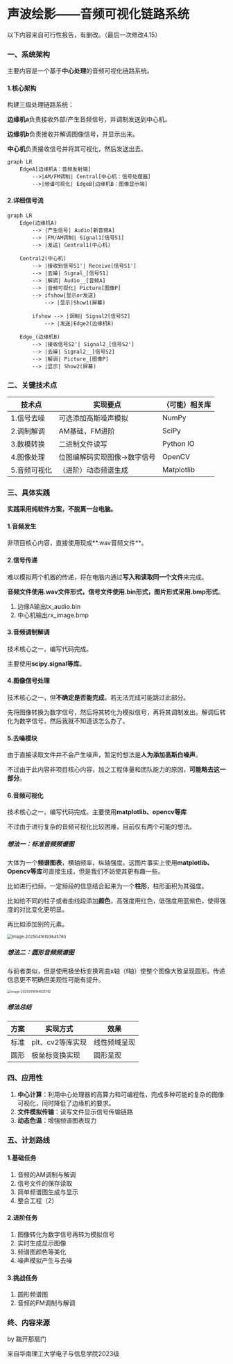 # 声波绘影——音频可视化链路系统
以下内容来自可行性报告，有删改。（最后一次修改4.15）

### 一、系统架构

主要内容是一个基于**中心处理**的音频可视化链路系统。

#### 1.核心架构

构建三级处理链路系统：

**边缘机a**负责接收外部/产生音频信号，并调制发送到中心机。

**边缘机b**负责接收并解调图像信号，并显示出来。

**中心机**负责接收信号并将其可视化，然后发送出去。

```mermaid
graph LR
    EdgeA[边缘机A：音频发射端]
        -->|AM/FM调制| Central[中心机：信号处理器]
        -->|频谱可视化| EdgeB[边缘机B：图像显示端]
```

#### 2.详细信号流

```mermaid
graph LR
	Edge(边缘机A)
		--> |产生信号| Audio[新音频A]
		--> |FM/AM调制| Signal1[信号S1]
		--> |发送| Central1(中心机)
	
	Central2(中心机)
        --> |接收到信号S1'| Receive[信号S1'] 
        --> |去噪| Signal_[信号S1]
        --> |解调| Audio__[音频A]
        --> |音频可视化| Picture[图像P]
        --> ifshow{显示or发送}
        	--> |显示|Show1(屏幕)
        
        ifshow --> |调制| Signal2[信号S2]
        	--> |发送|Edge2(边缘机B)
	
	Edge_(边缘机B)
		--> |接收信号S2'| Signal2_[信号S2']
		--> |去噪| Signal2__[信号S2]
		--> |解调| Picture_[图像P]
		--> |显示| Show2(屏幕)
```

### 二、关键技术点

| 技术点       | 实现要点                     | （可能）相关库 |
| ------------ | ---------------------------- | -------------- |
| 1.信号去噪   | 可选添加高斯噪声模拟         | NumPy          |
| 2.调制解调   | AM基础，FM进阶               | SciPy          |
| 3.数模转换   | 二进制文件读写               | Python IO      |
| 4.图像处理   | 位图编解码实现图像->数字信号 | OpenCV         |
| 5.音频可视化 | （进阶）动态频谱生成         | Matplotlib     |

### 三、具体实践

**实践采用纯软件方案，不脱离一台电脑。**

#### 1.音频发生

非项目核心内容，直接使用现成**.wav音频文件**。

#### 2.信号传递

难以模拟两个机器的传递，将在电脑内通过**写入和读取同一个文件**来完成。

**音频文件使用.wav文件形式，信号文件使用.bin形式，图片形式采用.bmp形式**。

1. 边缘A输出tx_audio.bin
2. 中心机输出rx_image.bmp

#### 3.音频调制解调

技术核心之一，编写代码完成。

主要使用**scipy.signal等库**。

#### 4.图像信号处理

技术核心之一，但**不确定是否能完成**，若无法完成可能跳过此部分。

先将图像转换为数字信号，然后将其转化为模拟信号，再将其调制发出。解调后转化为数字信号，然后我就不知道该怎么办了。

#### 5.去噪模块

由于直接读取文件并不会产生噪声，暂定的想法是**人为添加高斯白噪声**。

不过由于此内容非项目核心内容，加之工程体量和团队能力的原因，**可能略去这一部分**。

#### 6.音频可视化

技术核心之一，编写代码完成。主要使用**matplotlib、opencv等库**

不过由于进行复杂的音频可视化比较困难，目前仅有两个可能的想法。

##### 想法一：标准音频频谱图

大体为一个**频谱图表**，横轴频率，纵轴强度。这图片事实上使用**matplotlib、Opencv等库**可直接生成，但是我们不妨使其更有趣一些。

比如进行扫频，一定频段的信息结合起来为一个**柱形**，柱形面积为其强度。

比如给不同的柱子或者曲线段添加**颜色**，高强度用红色，低强度用蓝紫色，使得强度的对比变化更明显。

再比如添加别的元素。

<img src="C:\Users\20528\AppData\Roaming\Typora\typora-user-images\image-20250416193845783.png" alt="image-20250416193845783" style="zoom:67%;" />

##### 想法二：圆形音频频谱图

与前者类似，但是使用极坐标变换弯曲x轴（f轴）使整个图像大致呈现圆形。传递信息更不明确但美观性可能有提升。

<img src="C:\Users\20528\AppData\Roaming\Typora\typora-user-images\image-20250416194825142.png" alt="image-20250416194825142" style="zoom:50%;" />

##### 想法总结

| 方案 | 实现方式         | 效果         |
| ---- | ---------------- | ------------ |
| 标准 | plt、cv2等库实现 | 线性频域呈现 |
| 圆形 | 极坐标变换实现   | 圆形呈现     |

### 四、应用性

1. **中心计算**：利用中心处理器的高算力和可编程性，完成多种可能的复杂的图像可视化，同时降低了边缘机的要求。
2. **文件模拟传输**：读写文件显示信号传输链路
3. **动态色温**：增强频谱图表现力

### 五、计划路线

#### 1.基础任务

1. 音频的AM调制与解调
2. 信号文件的保存读取
3. 简单频谱图生成与显示
4. 整合工程（2）

#### 2.进阶任务

1. 图像转化为数字信号再转为模拟信号
2. 实时生成显示图像
3. 频谱图颜色等美化
4. 噪声模拟产生与去噪

#### 3.挑战任务

1. 圆形频谱图
2. 音频的FM调制与解调

### 终、内容来源

by 踹开那扇门

来自华南理工大学电子与信息学院2023级
